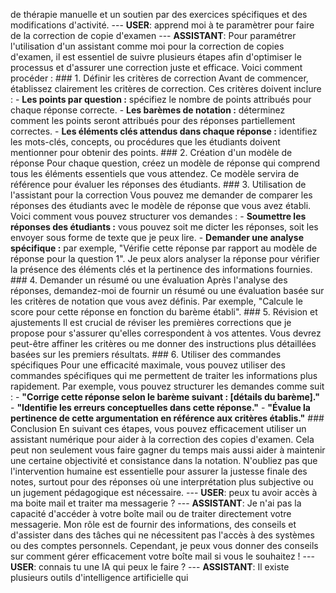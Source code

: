 de thérapie manuelle et un soutien par des exercices spécifiques et des modifications d'activité. --- **USER**: apprend moi à te paramètrer pour faire de la correction de copie d'examen --- **ASSISTANT**: Pour paramétrer l'utilisation d'un assistant comme moi pour la correction de copies d'examen, il est essentiel de suivre plusieurs étapes afin d'optimiser le processus et d'assurer une correction juste et efficace. Voici comment procéder : ### 1. Définir les critères de correction Avant de commencer, établissez clairement les critères de correction. Ces critères doivent inclure : - **Les points par question :** spécifiez le nombre de points attribués pour chaque réponse correcte. - **Les barèmes de notation :** déterminez comment les points seront attribués pour des réponses partiellement correctes. - **Les éléments clés attendus dans chaque réponse :** identifiez les mots-clés, concepts, ou procédures que les étudiants doivent mentionner pour obtenir des points. ### 2. Création d'un modèle de réponse Pour chaque question, créez un modèle de réponse qui comprend tous les éléments essentiels que vous attendez. Ce modèle servira de référence pour évaluer les réponses des étudiants. ### 3. Utilisation de l'assistant pour la correction Vous pouvez me demander de comparer les réponses des étudiants avec le modèle de réponse que vous avez établi. Voici comment vous pouvez structurer vos demandes : - **Soumettre les réponses des étudiants :** vous pouvez soit me dicter les réponses, soit les envoyer sous forme de texte que je peux lire. - **Demander une analyse spécifique :** par exemple, "Vérifie cette réponse par rapport au modèle de réponse pour la question 1". Je peux alors analyser la réponse pour vérifier la présence des éléments clés et la pertinence des informations fournies. ### 4. Demander un résumé ou une évaluation Après l'analyse des réponses, demandez-moi de fournir un résumé ou une évaluation basée sur les critères de notation que vous avez définis. Par exemple, "Calcule le score pour cette réponse en fonction du barème établi". ### 5. Révision et ajustements Il est crucial de réviser les premières corrections que je propose pour s'assurer qu'elles correspondent à vos attentes. Vous devrez peut-être affiner les critères ou me donner des instructions plus détaillées basées sur les premiers résultats. ### 6. Utiliser des commandes spécifiques Pour une efficacité maximale, vous pouvez utiliser des commandes spécifiques qui me permettent de traiter les informations plus rapidement. Par exemple, vous pouvez structurer les demandes comme suit : - **"Corrige cette réponse selon le barème suivant : [détails du barème]."** - **"Identifie les erreurs conceptuelles dans cette réponse."** - **"Évalue la pertinence de cette argumentation en référence aux critères établis."** ### Conclusion En suivant ces étapes, vous pouvez efficacement utiliser un assistant numérique pour aider à la correction des copies d'examen. Cela peut non seulement vous faire gagner du temps mais aussi aider à maintenir une certaine objectivité et consistance dans la notation. N'oubliez pas que l'intervention humaine est essentielle pour assurer la justesse finale des notes, surtout pour des réponses où une interprétation plus subjective ou un jugement pédagogique est nécessaire. --- **USER**: peux tu avoir accès à ma boite mail et traiter ma messagerie ? --- **ASSISTANT**: Je n'ai pas la capacité d'accéder à votre boîte mail ou de traiter directement votre messagerie. Mon rôle est de fournir des informations, des conseils et d'assister dans des tâches qui ne nécessitent pas l'accès à des systèmes ou des comptes personnels. Cependant, je peux vous donner des conseils sur comment gérer efficacement votre boîte mail si vous le souhaitez ! --- **USER**: connais tu une IA qui peux le faire ? --- **ASSISTANT**: Il existe plusieurs outils d'intelligence artificielle qui